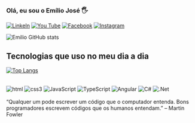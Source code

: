 ### Olá, eu sou o Emílio José 🖐

[![LinkeIn](https://img.shields.io/badge/LinkedIn-0077B5?style=for-the-badge&logo=linkedin&logoColor=white)](https://www.linkedin.com/in/emilio-jos%C3%A9-794955208/)
[![You Tube](https://img.shields.io/badge/YouTube-FF0000?style=for-the-badge&logo=youtube&logoColor=white)](https://www.youtube.com/channel/UCDJyi0BqbcKPxXxTsl1ya3g)
[![Facebook](https://img.shields.io/badge/Facebook-1877F2?style=for-the-badge&logo=facebook&logoColor=white)](https://www.facebook.com/emilio.gk/)
[![Instagram](https://img.shields.io/badge/Instagram-E4405F?style=for-the-badge&logo=instagram&logoColor=white)]()

![Emilio GitHub stats](https://github-readme-stats.vercel.app/api?username=Emilio-Jose-Camilo&show_icons=true&theme=dracula)

## Tecnologias que uso no meu dia a dia
[![Top Langs](https://github-readme-stats.vercel.app/api/top-langs/?username=Emilio-Jose-Camilo&layout=pie)](https://github.com/anuraghazra/github-readme-stats)

<div style="dislay: inline_block"> <br />
    <img align="center" alt="html" src="https://img.shields.io/badge/HTML5-E34F26?style=for-the-badge&logo=html5&logoColor=white" />
    <img align="center" alt="css3" src="https://img.shields.io/badge/CSS3-1572B6?style=for-the-badge&logo=css3&logoColor=white" />
    <img align="center" alt="JavaScript" src="https://img.shields.io/badge/JavaScript-323330?style=for-the-badge&logo=javascript&logoColor=F7DF1E" />
    <img align="center" alt="TypeScript" src="https://img.shields.io/badge/TypeScript-007ACC?style=for-the-badge&logo=typescript&logoColor=white" />
    <img align="center" alt="Angular" src="https://img.shields.io/badge/Angular-DD0031?style=for-the-badge&logo=angular&logoColor=white" />
    <img align="center" alt="C#" src="https://img.shields.io/badge/C%23-239120?style=for-the-badge&logo=c-sharp&logoColor=white" />
    <img align="center" alt=".Net" src="https://img.shields.io/badge/.NET-5C2D91?style=for-the-badge&logo=.net&logoColor=white" />
</div>
<br/>
“Qualquer um pode escrever um código que o computador entenda. Bons programadores escrevem códigos que os humanos entendam.” – Martin Fowler
